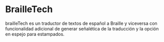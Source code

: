 # BrailleTech
brailleTech es un traductor de textos de español a Braille y viceversa con funcionalidad adicional de generar señalética de la traducción y la opción en espejo para estampados. 
